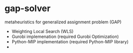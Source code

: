 # gap-solver
metaheuristics for generalized assignment problem (GAP)
- Weighting Local Search (WLS)
- Gurobi implemenation (required Gurobi Optimization)
- Python-MIP implementation (required Python-MIP library)
- 
